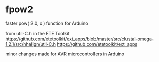 # fpow2
faster pow( 2.0, x ) function for Arduino

from util-C.h in the ETE Toolkit
https://github.com/etetoolkit/ext_apps/blob/master/src/clustal-omega-1.2.1/src/hhalign/util-C.h
https://github.com/etetoolkit/ext_apps

minor changes made for AVR microcontrollers in Arduino
